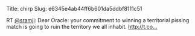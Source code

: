 Title: chirp
Slug: e6345e4ab44ff6b601da5ddbf8111c51

RT <a href="http://twitter.com/sramji">@sramji</a>: Dear Oracle: your commitment to winning a territorial pissing match is going to ruin the territory we all inhabit.  <a href="http://t.co…">http://t.co…</a>
